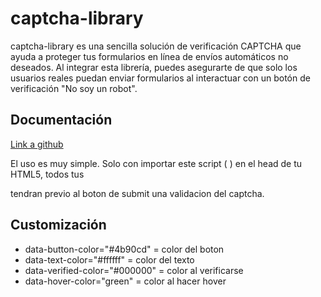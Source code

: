 
# captcha-library

captcha-library es una sencilla solución de verificación CAPTCHA que ayuda a proteger tus formularios en línea de envíos automáticos no deseados. Al integrar esta librería, puedes asegurarte de que solo los usuarios reales puedan enviar formularios al interactuar con un botón de verificación "No soy un robot".


## Documentación

[Link a github](https://github.com/juantriventi/captcha-library)

El uso es muy simple. Solo con importar este script (<script src="https://captcha-library.vercel.app/captcha.js" data-button-color="#4b90cd" data-text-color="#ffffff" data-verified-color="#000000" data-hover-color="green" defer></script>
) en el head de tu HTML5, todos tus <form> tendran previo al boton de submit una validacion del captcha.


## Customización

- data-button-color="#4b90cd" = color del boton
- data-text-color="#ffffff" = color del texto
- data-verified-color="#000000" = color al verificarse
- data-hover-color="green" = color al hacer hover

